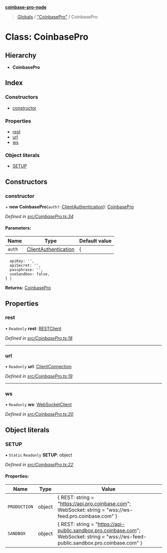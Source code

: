 **[coinbase-pro-node](../README.md)**

> [Globals](../globals.md) / ["CoinbasePro"](../modules/_coinbasepro_.md) / CoinbasePro

# Class: CoinbasePro

## Hierarchy

- **CoinbasePro**

## Index

### Constructors

- [constructor](_coinbasepro_.coinbasepro.md#constructor)

### Properties

- [rest](_coinbasepro_.coinbasepro.md#rest)
- [url](_coinbasepro_.coinbasepro.md#url)
- [ws](_coinbasepro_.coinbasepro.md#ws)

### Object literals

- [SETUP](_coinbasepro_.coinbasepro.md#setup)

## Constructors

### constructor

\+ **new CoinbasePro**(`auth?`: [ClientAuthentication](../interfaces/_coinbasepro_.clientauthentication.md)): [CoinbasePro](_coinbasepro_.coinbasepro.md)

_Defined in [src/CoinbasePro.ts:34](https://github.com/bennycode/coinbase-pro-node/blob/06bdaca/src/CoinbasePro.ts#L34)_

#### Parameters:

| Name   | Type                                                                        | Default value |
| ------ | --------------------------------------------------------------------------- | ------------- |
| `auth` | [ClientAuthentication](../interfaces/_coinbasepro_.clientauthentication.md) | {             |

      apiKey: '',
      apiSecret: '',
      passphrase: '',
      useSandbox: false,
    } |

**Returns:** [CoinbasePro](_coinbasepro_.coinbasepro.md)

## Properties

### rest

• `Readonly` **rest**: [RESTClient](_client_restclient_.restclient.md)

_Defined in [src/CoinbasePro.ts:18](https://github.com/bennycode/coinbase-pro-node/blob/06bdaca/src/CoinbasePro.ts#L18)_

---

### url

• `Readonly` **url**: [ClientConnection](../interfaces/_coinbasepro_.clientconnection.md)

_Defined in [src/CoinbasePro.ts:19](https://github.com/bennycode/coinbase-pro-node/blob/06bdaca/src/CoinbasePro.ts#L19)_

---

### ws

• `Readonly` **ws**: [WebSocketClient](_client_websocketclient_.websocketclient.md)

_Defined in [src/CoinbasePro.ts:20](https://github.com/bennycode/coinbase-pro-node/blob/06bdaca/src/CoinbasePro.ts#L20)_

## Object literals

### SETUP

▪ `Static` `Readonly` **SETUP**: object

_Defined in [src/CoinbasePro.ts:22](https://github.com/bennycode/coinbase-pro-node/blob/06bdaca/src/CoinbasePro.ts#L22)_

#### Properties:

| Name | Type | Value |
| --- | --- | --- |
| `PRODUCTION` | object | { REST: string = "https://api.pro.coinbase.com"; WebSocket: string = "wss://ws-feed.pro.coinbase.com" } |
| `SANDBOX` | object | { REST: string = "https://api-public.sandbox.pro.coinbase.com"; WebSocket: string = "wss://ws-feed-public.sandbox.pro.coinbase.com" } |
